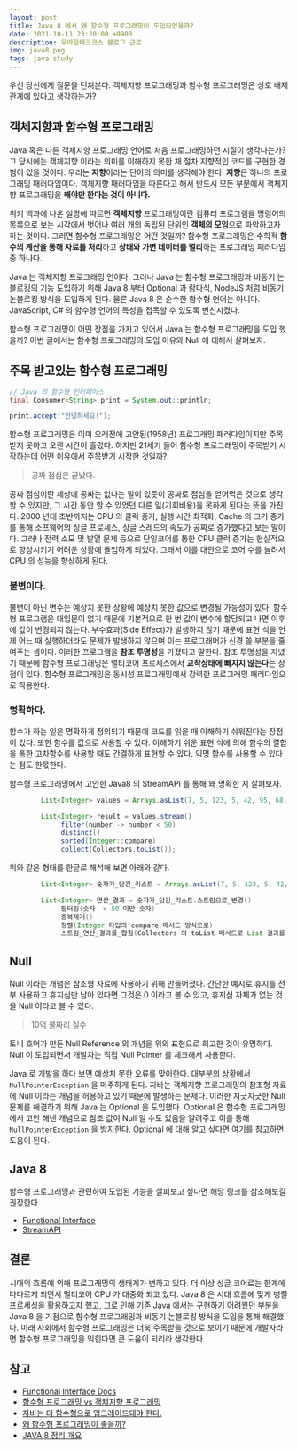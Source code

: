 ```yaml
---
layout: post
title: Java 8 에서 왜 함수형 프로그래밍이 도입되었을까?
date: 2021-10-11 23:20:00 +0900
description: 우아한테크코스 블로그 근로
img: java8.png
tags: java study
---
```


우선 당신에게 질문을 던져본다. 객체지향 프로그래밍과 함수형 프로그래밍은 상호 배제 관계에 있다고 생각하는가?

## 객체지향과 함수형 프로그래밍

Java 혹은 다른 객체지향 프로그래밍 언어로 처음 프로그래밍하던 시절이 생각나는가? 그 당시에는 객체지향 이라는 의미를 이해하지 못한 채 절차 지향적인 코드를 구현한 경험이 있을 것이다. 우리는 <b>지향</b>이라는 단어의 의미를 생각해야 한다. <b>지향</b>은 하나의 프로그래밍 패러다임이다. 객체지향 패러다임을 따른다고 해서 반드시 모든 부분에서 객체지향 프로그래밍을 <b>해야만 한다는 것이 아니다.</b>

위키 백과에 나온 설명에 따르면 <b>객체지향</b> 프로그래밍이란 컴퓨터 프로그램을 명령어의 목록으로 보는 시각에서 벗어나 여러 개의 독립된 단위인 <b>객체의 모임</b>으로 파악하고자 하는 것이다. 그러면 함수형 프로그래밍은 어떤 것일까? 함수형 프로그래밍은 수학적 <b>함수의 계산을 통해 자료를 처리</b>하고 <b>상태와 가변 데이터를 멀리</b>하는 프로그래밍 패러다임 중 하나다.

Java 는 객체지향 프로그래밍 언어다. 그러나 Java 는 함수형 프로그래밍과 비동기 논블로킹의 기능 도입하기 위해 Java 8 부터 Optional 과 람다식, NodeJS 처럼 비동기 논블로킹 방식을 도입하게 된다. 물론 Java 8 은 순수한 함수형 언어는 아니다. JavaScript, C# 의 함수형 언어의 특성을 접목할 수 있도록 변신시켰다.

함수형 프로그래밍이 어떤 장점을 가지고 있어서 Java 는 함수형 프로그래밍을 도입 했을까? 이번 글에서는 함수형 프로그래밍의 도입 이유와 Null 에 대해서 살펴보자.

## 주목 받고있는 함수형 프로그래밍

```java
// Java 의 함수형 인터페이스
final Consumer<String> print = System.out::println;

print.accept("안녕하세요!");
```

함수형 프로그래밍은 이미 오래전에 고안된(1958년) 프로그래밍 패러다임이지만 주목받지 못하고 오랜 시간이 흘렀다. 하지만 21세기 들어 함수형 프로그래밍이 주목받기 시작하는데 어떤 이유에서 주목받기 시작한 것일까?

> 공짜 점심은 끝났다.

공짜 점심이란 세상에 공짜는 없다는 말이 있듯이 공짜로 점심을 얻어먹은 것으로 생각할 수 있지만, 그 시간 동안 할 수 있었던 다른 일(기회비용)을 못하게 된다는 뜻을 가진다. 2000 년대 초반까지는 CPU 의 클럭 증가, 실행 시간 최적화, Cache 의 크기 증가를 통해 소프웨어의 싱글 프로세스, 싱글 스레드의 속도가 공짜로 증가했다고 보는 말이다. 그러나 전력 소모 및 발열 문제 등으로 단일코어를 통한 CPU 클럭 증가는 현실적으로 향상시키기 어려운 상황에 돌입하게 되었다. 그래서 이를 대안으로 코어 수를 늘려서 CPU 의 성능을 향상하게 된다.

### 불변이다.

불변이 아닌 변수는 예상치 못한 상황에 예상치 못한 값으로 변경될 가능성이 있다. 함수형 프로그램은 대입문이 없기 때문에 기본적으로 한 번 값이 변수에 할당되고 나면 이후에 값이 변경되지 않는다. 부수효과(Side Effect)가 발생하지 않기 때문에 표현 식을 언제 어느 때 실행하더라도 문제가 발생하지 않으며 이는 프로그래머가 신경 쓸 부분을 줄여주는 셈이다. 이러한 프로그램을 <b>참조 투명성</b>을 가졌다고 말한다. 참조 투명성을 지녔기 때문에  함수형 프로그래밍은 멀티코어 프로세스에서 <b>교착상태에 빠지지 않는다</b>는 장점이 있다. 함수형 프로그래밍은 동시성 프로그래밍에서 강력한 프로그래밍 패러다임으로 작용한다.

### 명확하다.

함수가 하는 일은 명확하게 정의되기 때문에 코드를 읽을 때 이해하기 쉬워진다는 장점이 있다. 또한 함수를 값으로 사용할 수 있다. 이해하기 쉬운 표현 식에 의해 함수의 결합을 통한 고차함수를 사용할 때도 간결하게 표현할 수 있다. 익명 함수를 사용할 수 있다는 점도 한몫한다.

함수형 프로그래밍에서 고안한 Java8 의 StreamAPI 를 통해 왜 명확한 지 살펴보자.

```java
        List<Integer> values = Arrays.asList(7, 5, 123, 5, 42, 95, 68, 30, 42);

        List<Integer> result = values.stream()
            .filter(number -> number < 50)
            .distinct()
            .sorted(Integer::compare)
            .collect(Collectors.toList());
```

위와 같은 형태를 한글로 해석해 보면 아래와 같다.

```java
        List<Integer> 숫자가_담긴_리스트 = Arrays.asList(7, 5, 123, 5, 42, 95, 68, 30, 42);

        List<Integer> 연산_결과 = 숫자가_담긴_리스트.스트림으로_변경()
            .필터링(숫자 -> 50 미만 숫자)
            .중복제거()
            .정렬(Integer 타입의 compare 메서드 방식으로)
            .스트림_연산_결과를_합침(Collectors 의 toList 메서드로 List 결과를 반환);
```


## Null

Null 이라는 개념은 참조형 자료에 사용하기 위해 만들어졌다. 간단한 예시로 휴지를 전부 사용하고 휴지심만 남아 있다면 그것은 0 이라고 볼 수 있고, 휴지심 자체가 없는 것을 Null 이라고 볼 수 있다.

> 10억 불짜리 실수

토니 호어가 만든 Null Reference 의 개념을 위의 표현으로 회고한 것이 유명하다. Null 이 도입되면서 개발자는 직접 Null Pointer 를 체크해서 사용한다.

Java 로 개발을 하다 보면 예상치 못한 오류를 맞이한다. 대부분의 상황에서 `NullPointerException` 을 마주하게 된다. 자바는 객체지향 프로그래밍의 참조형 자료에 Null 이라는 개념을 허용하고 있기 때문에 발생하는 문제다. 이러한 지긋지긋한 Null 문제를 해결하기 위해 Java 는 Optional 을 도입했다. Optional 은 함수형 프로그래밍에서 고안 해낸 개념으로 참조 값이 Null 일 수도 있음을 알려주고 이를 통해 `NullPointerException` 을 방지한다. Optional 에 대해 알고 싶다면 [여기](https://tecoble.techcourse.co.kr/post/2021-06-20-optional-vs-null/)를 참고하면 도움이 된다.


## Java 8

함수형 프로그래밍과 관련하여 도입된 기능을 살펴보고 싶다면 해당 링크를 참조해보길 권장한다.

- [Functional Interface](https://tecoble.techcourse.co.kr/post/2020-07-17-Functional-Interface/)
- [StreamAPI](https://tecoble.techcourse.co.kr/post/2021-05-23-stream-api-basic/)



## 결론

시대의 흐름에 의해 프로그래밍의 생태계가 변하고 있다. 더 이상 싱글 코어로는 한계에 다다르게 되면서 멀티코어 CPU 가 대중화 되고 있다. Java 8 은 시대 흐름에 맞게 병렬 프로세싱을 활용하고자 했고, 그로 인해 기존 Java 에서는 구현하기 어려웠던 부분을 Java 8 을 기점으로 함수형 프로그래밍과 비동기 논블로킹 방식을 도입을 통해 해결했다. 미래 사회에서 함수형 프로그래밍은 더욱 주목받을 것으로 보이기 때문에 개발자라면 함수형 프로그래밍을 익힌다면 큰 도움이 되리라 생각한다.



## 참고

- [Functional Interface Docs](https://docs.oracle.com/javase/8/docs/api/java/util/function/package-summary.html)
- [함수형 프로그래밍 vs 객체지향 프로그래밍](https://mangsby.com/blog/programming/fp-vs-oop/)
- [자바는 더 함수형으로 업그레이드돼야 한다.](https://zdnet.co.kr/view/?no=20170908145636)
- [왜 함수형 프로그래밍이 좋을까?](http://ruaa.me/why-functional-matters/)
- [JAVA 8 정리 개요](http://friday.fun25.co.kr/blog/?p=266)

